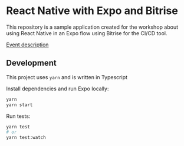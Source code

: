 # React Native with Expo and Bitrise

This repository is a sample application created for the workshop about using React Native in an Expo flow using Bitrise for the CI/CD tool.

[Event description](https://benestudio.co/workshops/ci-cd-workshop-react-native-automated-tests/)

## Development

This project uses `yarn` and is written in Typescript

Install dependencies and run Expo locally:
```bash
yarn
yarn start
```

Run tests:
```bash
yarn test
# or
yarn test:watch
```


